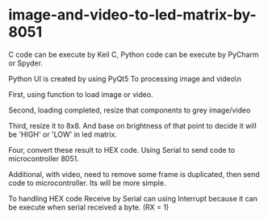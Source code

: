 # image-and-video-to-led-matrix-by-8051
C code can be execute by Keil C, Python code can be execute by PyCharm or Spyder.

Python UI is created by using PyQt5
To processing image and video\n

  First, using function to load image or video.
  
  Second, loading completed, resize that components to grey image/video
  
  Third, resize it to 8x8. And base on brightness of that point to decide it will be 'HIGH' or 'LOW' in led matrix.
  
  Four, convert these result to HEX code. Using Serial to send code to microcontroller 8051.
  
  Additional, with video, need to remove some frame is duplicated, then send code to microcontroller. Its will be more simple.

To handling HEX code Receive by Serial can using Interrupt because it can be execute when serial received a byte. (RX = 1)
